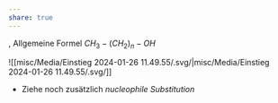 ```yaml
---
share: true
---
```

,
Allgemeine Formel $CH_{3}-(CH_{2})_{n}-OH$ 

![[misc/Media/Einstieg 2024-01-26 11.49.55/\.svg/|misc/Media/Einstieg 2024-01-26 11.49.55/\.svg/]]

- Ziehe noch zusätzlich *nucleophile Substitution* 